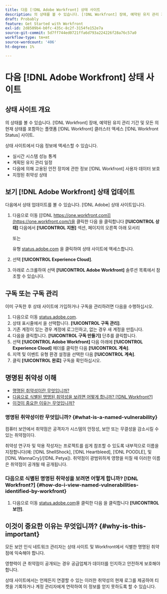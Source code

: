 ```yaml
---
title: 다음 [!DNL Adobe Workfront] 상태 사이트
description: 의 상태를 볼 수 있습니다. [!DNL Workfront] 장애, 예약된 유지 관리 기간 및 모든 의 현재 상태를 포함하는 플랫폼 [!DNL Workfront] 클러스터 액세스 [!DNL Workfront Status] 사이트.
draft: Probably
feature: Get Started with Workfront
exl-id: 2d8509b4-b0fc-435c-8c2f-3154fe152e7a
source-git-commit: 5d7ff744ed0721ffa6d793a224226f28a76c57a0
workflow-type: tm+mt
source-wordcount: '406'
ht-degree: 1%

---
```


# 다음 [!DNL Adobe Workfront] 상태 사이트

## 상태 사이트 개요

의 상태를 볼 수 있습니다. [!DNL Workfront] 장애, 예약된 유지 관리 기간 및 모든 의 현재 상태를 포함하는 플랫폼 [!DNL Workfront] 클러스터 액세스 [!DNL Workfront Status] 사이트.

상태 사이트에서 다음 정보에 액세스할 수 있습니다.

* 실시간 시스템 성능 통계
* 계획된 유지 관리 일정
* 다음에 의해 고용된 안전 장치에 관한 정보 [!DNL Workfront] 사용자 데이터 보호
* 지정된 취약성 상태

## 보기 [!DNL Adobe Workfront] 상태 업데이트

다음에서 상태 업데이트를 볼 수 있습니다. [!DNL Adobe] 상태 사이트입니다.

1. 다음으로 이동 [[!DNL https://one.workfront.com]](https://one.workfront.com/)을 클릭한 다음 을 클릭합니다 **[!UICONTROL 상태]** 다음에서 **[!UICONTROL 지원]** 섹션, 페이지의 오른쪽 아래 모서리

   또는

   유형 [status.adobe.com](https://status.adobe.com/) 을 클릭하여 상태 사이트에 액세스합니다.

1. 선택 **[!UICONTROL Experience Cloud]**.
1. 아래로 스크롤하여 선택 **[!UICONTROL Adobe Workfront]** 솔루션 목록에서 참조할 수 있습니다.

## 구독 또는 구독 관리

이미 구독한 후 상태 사이트에 가입하거나 구독을 관리하려면 다음을 수행하십시오.

1. 다음으로 이동 [status.adobe.com](https://status.adobe.com/).
1. 상태 표시줄에서 을 선택합니다. **[!UICONTROL 구독 관리]**.
1. 기존 계정이 있는 경우 계정에 로그인하고, 없는 경우 새 계정을 만듭니다.
1. 다음을 클릭합니다. **[!UICONTROL 구독 만들기]** 단추를 클릭합니다.
1. 선택 **[!UICONTROL Adobe Workfront]** 다음 아래에 **[!UICONTROL Experience Cloud]** 헤더를 클릭한 다음 **[!UICONTROL 계속]**.
1. 지역 및 이벤트 유형 환경 설정을 선택한 다음 **[!UICONTROL 계속]**.
1. 클릭 **[!UICONTROL 완료]** 구독을 확인하십시오.

## 명명된 취약성 이해

* [명명된 취약성이란 무엇입니까?](#what-is-a-named-vulnerability)
* [다음으로 식별된 명명된 취약성을 보려면 어떻게 합니까? [!DNL Workfront?]](#how-do-i-view-named-vulnerabilities-identified-by-workfront)
* [이것이 중요한 이유는 무엇입니까?](#why-is-this-important)

### 명명된 취약성이란 무엇입니까? {#what-is-a-named-vulnerability}

컴퓨터 보안에서 취약점은 공격자가 시스템의 안정성, 보안 또는 무결성을 감소시킬 수 있는 취약점이다.

취약성 연구자 및 악용 작성자는 프로젝트를 쉽게 참조할 수 있도록 내부적으로 이름을 지정합니다(예: [!DNL ShellShock], [!DNL Heartbleed], [!DNL POODLE], 및 [!DNL WannaCry]/[!DNL Petya]). 취약점이 광범위하게 영향을 미칠 때 이러한 이름은 취약점이 공개될 때 공개됩니다.

### 다음으로 식별된 명명된 취약성을 보려면 어떻게 합니까? [!DNL Workfront?] {#how-do-i-view-named-vulnerabilities-identified-by-workfront}

1. 다음으로 이동  [status.adobe.com](https://status.adobe.com/)을 클릭한 다음 을 클릭합니다 **[!UICONTROL 보안]**.

## 이것이 중요한 이유는 무엇입니까? {#why-is-this-important}

모든 보안 인식 네트워크 관리자는 상태 사이트 및 Workfront에서 식별한 명명된 취약점에 익숙해야 합니다.

영향력이 큰 취약점이 공개되는 경우 공급업체가 데이터를 인지하고 안전하게 보호해야 합니다.

상태 사이트에서는 언제든지 연결할 수 있는 이러한 취약성의 현재 로그를 제공하여 티켓을 기록하거나 계정 관리자에게 연락하여 이 정보를 얻지 못하도록 할 수 있습니다.
